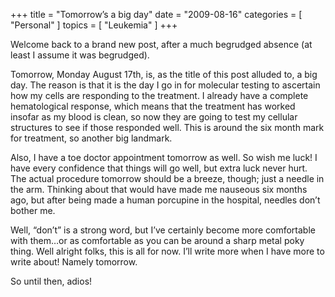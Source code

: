 +++
title = "Tomorrow’s a big day"
date = "2009-08-16"
categories = [ "Personal" ]
topics = [ "Leukemia" ]
+++

Welcome back to a brand new post, after a much begrudged absence (at least I assume it was begrudged).

<!--more-->

Tomorrow, Monday August 17th, is, as the title of this post alluded to, a big day. The reason is that it is the day I go in for molecular testing to ascertain how my cells are responding to the treatment. I already have a complete hematological response, which means that the treatment has worked insofar as my blood is clean, so now they are going to test my cellular structures to see if those responded well. This is around the six month mark for treatment, so another big landmark.

Also, I have a toe doctor appointment tomorrow as well. So wish me luck! I have every confidence that things will go well, but extra luck never hurt. The actual procedure tomorrow should be a breeze, though; just a needle in the arm. Thinking about that would have made me nauseous six months ago, but after being made a human porcupine in the hospital, needles don&#8217;t bother me.

Well, &#8220;don&#8217;t&#8221; is a strong word, but I&#8217;ve certainly become more comfortable with them&#8230;or as comfortable as you can be around a sharp metal poky thing. Well alright folks, this is all for now. I&#8217;ll write more when I have more to write about! Namely tomorrow.

So until then, adios!
